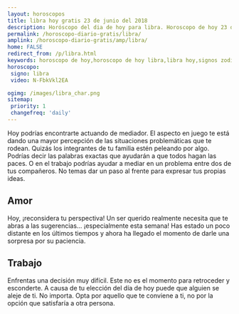 ```yaml
---
layout: horoscopos
title: libra hoy gratis 23 de junio del 2018 
description: Horóscopo del dia de hoy para libra. Horoscopo de hoy 23 de junio del 2018. Las predicciones de amor, trabajo, vida personal gratis.
permalink: /horoscopo-diario-gratis/libra/
amplink: /horoscopo-diario-gratis/amp/libra/
home: FALSE
redirect_from: /p/libra.html
keywords: horoscopo de hoy,horoscopo de hoy libra,libra hoy,signos zodiacales,horóscopo de hoy,horoscopos de hoy,horoscopo libra hoy,horoscopo de libra de hoy,horóscopo de hoy libra,horoscopos,horoscopo del dia de hoy,libra de hoy,los horoscopos de hoy,libra de hoy,libra Diciembre 2018,el horóscopo de hoy libra,horóscopo del día,horoscopo y tarot libra,predicciones zodiacales 2018,libra hoy amor,signos zodiacales 2018el horoscopo de hoy
horoscopo:
 signo: libra
 video: N-FbkVkl2EA

ogimg: /images/libra_char.png
sitemap:
 priority: 1
 changefreq: 'daily'
---
```



Hoy podrías encontrarte actuando de mediador. El aspecto en juego te está dando una mayor percepción de las situaciones problemáticas que te rodean. Quizás los integrantes de tu familia estén peleando por algo. Podrías decir las palabras exactas que ayudarán a que todos hagan las paces. O en el trabajo podrías ayudar a mediar en un problema entre dos de tus compañeros. No temas dar un paso al frente para expresar tus propias ideas.

## Amor

Hoy, ¡reconsidera tu perspectiva! Un ser querido realmente necesita que te abras a las sugerencias... ¡especialmente esta semana! Has estado un poco distante en los últimos tiempos y ahora ha llegado el momento de darle una sorpresa por su paciencia.

## Trabajo

Enfrentas una decisión muy difícil. Este no es el momento para retroceder y esconderte. A causa de tu elección del día de hoy puede que alguien se aleje de ti. No importa. Opta por aquello que te conviene a ti, no por la opción que satisfaría a otra persona.